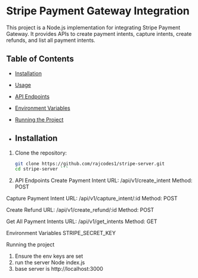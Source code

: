 # Stripe Payment Gateway Integration

This project is a Node.js implementation for integrating Stripe Payment Gateway. It provides APIs to create payment intents, capture intents, create refunds, and list all payment intents.

## Table of Contents
- [Installation](#installation)
- [Usage](#usage)
- [API Endpoints](#api-endpoints)
- [Environment Variables](#environment-variables)
- [Running the Project](#running-the-project)

- ## Installation

1. Clone the repository:

   ```bash 
   git clone https://github.com/rajcodes1/stripe-server.git 
   cd stripe-server ```
2. API Endpoints
Create Payment Intent
URL: /api/v1/create_intent
Method: POST

Capture Payment Intent
URL: /api/v1/capture_intent/:id
Method: POST

  Create Refund
URL: /api/v1/create_refund/:id
Method: POST

Get All Payment Intents
URL: /api/v1/get_intents
Method: GET

Environment Variables
STRIPE_SECRET_KEY

Running the project 
1. Ensure the env keys are set
2. run the server Node index.js
3. base server is http://localhost:3000
